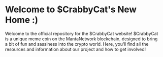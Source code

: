 # Welcome to $CrabbyCat's New Home :)

Welcome to the official repository for the $CrabbyCat website! $CrabbyCat is a unique meme coin on the MantaNetwork blockchain, designed to bring a bit of fun and sassiness into the crypto world. Here, you'll find all the resources and information about our project and how to get involved!
